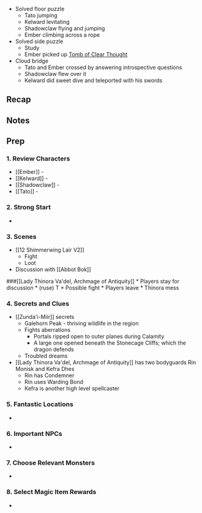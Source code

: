 * Solved floor puzzle
	* Tato jumping
	* Kelward levitating
	* Shadowclaw flying and jumping
	* Ember climbing across a rope
* Solved side puzzle
	* Study
	* Ember picked up [Tomb of Clear Thought](https://www.dndbeyond.com/magic-items/4781-tome-of-clear-thought)
* Cloud bridge
	* Tato and Ember crossed by answering introspective questions
	* Shadowclaw flew over it
	* Kelward did sweet dive and teleported with his swords
## Recap

## Notes
## Prep
### 1. Review Characters

* [[Ember]] - 
* [[Kelward]] -
* [[Shadowclaw]] - 
* [[Tato]] - 

### 2. Strong Start

* 

### 3. Scenes

* [[12 Shimmerwing Lair V2]]
	* Fight
	* Loot
* Discussion with [[Abbot Bok]]

###[[Lady Thinora Va'del, Archmage of Antiquity]]
	* Players stay for discussion
		* (ruse) T
		* Possible fight
	* Players leave
		* Thinora mess

### 4. Secrets and Clues

* [[Zunda'i-Miir]] secrets
	* Galehorn Peak - thriving wildlife in the region
	* Fights aberrations
		* Portals ripped open to outer planes during Calamity
		* A large one opened beneath the Stonecage Cliffs; which the dragon defends
	* Troubled dreams
* [[Lady Thinora Va'del, Archmage of Antiquity]] has two bodyguards Rin Monisk and Kefra Dhes
	* Rin has Condemner
	* Rin uses Warding Bond
	* Kefra is another high level spellcaster

### 5. Fantastic Locations

* 

### 6. Important NPCs

* 

### 7. Choose Relevant Monsters

* 

### 8. Select Magic Item Rewards

* 
